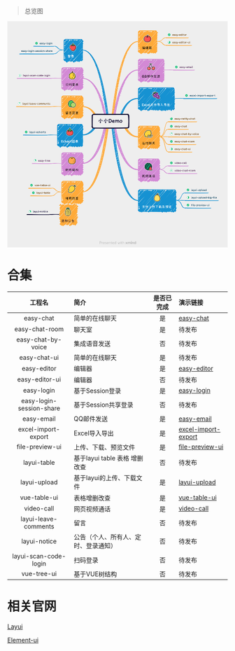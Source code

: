 > 总览图

![img.png](./img.png)

# 合集

|           工程名            | 简介                    | 是否已完成 | 演示链接                                                                |
|:------------------------:|:----------------------|:-----:|:--------------------------------------------------------------------|
|        easy-chat         | 简单的在线聊天               |   是   | [easy-chat](https://www.bilibili.com/video/BV1TM4113796/)           |
|      easy-chat-room      | 聊天室                   |   是   | 待发布                                                                 |
|    easy-chat-by-voice    | 集成语音发送                |   否   | 待发布                                                                 |
|       easy-chat-ui       | 简单的在线聊天<Vue>          |   是   | 待发布                                                                 |
|       easy-editor        | 编辑器<HTML>             |   是   | [easy-editor ](https://www.bilibili.com/video/BV1KT411871U/)        |
|      easy-editor-ui      | 编辑器<Vue>              |   否   | 待发布                                                                 |
|        easy-login        | 基于Session登录           |   是   | [easy-login](https://www.bilibili.com/video/BV1co4y137Hq/)          |
| easy-login-session-share | 基于Session共享登录         |   否   | 待发布                                                                 |
|        easy-email        | QQ邮件发送                |   是   | [easy-email](https://www.bilibili.com/video/BV1pM4y1e76F/)          |
|   excel-import-export    | Excel导入导出             |   是   | [excel-import-export](https://www.bilibili.com/video/BV1r24y1T73f/) |
|     file-preview-ui      | 上传、下载、预览文件            |   是   | [file-preview-ui ](https://www.bilibili.com/video/BV1Zo4y1T7d1/)    |
|       layui-table        | 基于layui table 表格 增删改查 |   否   | 待发布                                                                 |
|       layui-upload       | 基于layui的上传、下载文件       |   是   | [layui-upload](https://www.bilibili.com/video/BV1Zo4y1T7d1/)                                                    |
|       vue-table-ui       | 表格增删改查<Vue>           |   是   | [vue-table-ui]()                                                    |
|        video-call        | 网页视频通话                |   是   | [video-call](https://www.bilibili.com/video/BV1vP41117pu/)          |
|   layui-leave-comments   | 留言                    |   否   | 待发布                                                                 |
|       layui-notice       | 公告（个人、所有人、定时、登录通知）    |   否   | 待发布                                                                 |
|  layui-scan-code-login   | 扫码登录                  |   否   | 待发布                                                                 |
|  vue-tree-ui   | 基于VUE树结构             |   否   | 待发布                                                                 |

# 相关官网

[Layui](http://layui.dotnetcms.cn/web/index.htm)

[Element-ui](https://element.eleme.cn/#/zh-CN)